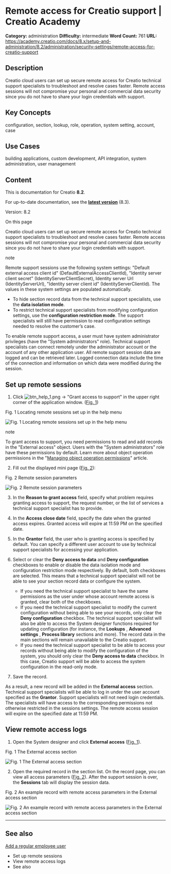 # Remote access for Creatio support | Creatio Academy

**Category:** administration **Difficulty:** intermediate **Word Count:** 761
**URL:**
https://academy.creatio.com/docs/8.x/setup-and-administration/8.2/administration/security-settings/remote-access-for-creatio-support

## Description

Creatio cloud users can set up secure remote access for Creatio technical
support specialists to troubleshoot and resolve cases faster. Remote access
sessions will not compromise your personal and commercial data security since
you do not have to share your login credentials with support.

## Key Concepts

configuration, section, lookup, role, operation, system setting, account, case

## Use Cases

building applications, custom development, API integration, system
administration, user management

## Content

This is documentation for Creatio **8.2**.

For up-to-date documentation, see the
**[latest version](/docs/8.x/setup-and-administration/administration/security-settings/remote-access-for-creatio-support)**
(8.3).

Version: 8.2

On this page

Creatio cloud users can set up secure remote access for Creatio technical
support specialists to troubleshoot and resolve cases faster. Remote access
sessions will not compromise your personal and commercial data security since
you do not have to share your login credentials with support.

note

Remote support sessions use the following system settings: "Default external
access client id" (DefaultExternalAccessClientId), "Identity server client
secret" (IdentityServerClientSecret), Identity server Url (IdentityServerUrl),
"Identity server client id" (IdentityServerClientId). The values in these system
settings are populated automatically.

- To hide section record data from the technical support specialists, use the
  **data isolation mode**.
- To restrict technical support specialists from modifying configuration
  settings, use the **configuration restriction mode**. The support specialists
  will still have permission to read configuration settings needed to resolve
  the customer’s case.

To enable remote support access, a user must have system administrator
privileges (have the "System administrators" role). Technical support
specialists can connect remotely under the administrator account or the account
of any other application user. All remote support session data are logged and
can be retrieved later. Logged connection data include the time of the
connection and information on which data were modified during the session.

## Set up remote sessions​

1. Click
   ![btn_help_1.png](https://academy.creatio.com/guides/sites/en/files/documentation/user/en/user_access_management/BPMonlineHelp/external_access/btn_help_1.png)
   → "Grant access to support" in the upper right corner of the application
   window. ([Fig. 1](https://academy.creatio.com#XREF_42442_487))

Fig. 1 Locating remote sessions set up in the help menu

![Fig. 1 Locating remote sessions set up in the help menu](https://academy.creatio.com/guides/sites/en/files/documentation/user/en/user_access_management/BPMonlineHelp/external_access/chapter_external_access_via_help_btn.png)

note

To grant access to support, you need permissions to read and add records in the
"External access" object. Users with the "System administrators" role have these
permissions by default. Learn more about object operation permissions in the
"[Managing object operation permissions](https://academy.creatio.com/documents?product=administration&ver=7&id=262)"
article.

2. Fill out the displayed mini page
   ([Fig. 2](https://academy.creatio.com#XREF_82683_487)):

Fig. 2 Remote session parameters

![Fig. 2 Remote session parameters](https://academy.creatio.com/guides/sites/en/files/documentation/user/en/user_access_management/BPMonlineHelp/external_access/chapter_external_access_parameters.png)

3. In the **Reason to grant access** field, specify what problem requires
   granting access to support, the request number, or the list of services a
   technical support specialist has to provide.

4. In the **Access close date** field, specify the date when the granted access
   expires. Granted access will expire at 11:59 PM on the specified date.

5. In the **Grantor** field, the user who is granting access is specified by
   default. You can specify a different user account to use by technical support
   specialists for accessing your application.

6. Select or clear the **Deny access to data** and **Deny configuration**
   checkboxes to enable or disable the data isolation mode and configuration
   restriction mode respectively. By default, both checkboxes are selected. This
   means that a technical support specialist will not be able to see your
   section record data or configure the system.
   - If you need the technical support specialist to have the same permissions
     as the user under whose account remote access is granted, clear both of the
     checkboxes.
   - If you need the technical support specialist to modify the current
     configuration without being able to see your records, only clear the **Deny
     configuration** checkbox. The technical support specialist will also be
     able to access the System designer functions required for updating
     configuration (for instance, the **Lookups** , **Advanced settings** ,
     **Process library** sections and more). The record data in the main
     sections will remain unavailable to the Creatio support.
   - If you need the technical support specialist to be able to access your
     records without being able to modify the configuration of the system, you
     should only clear the **Deny access to data** checkbox. In this case,
     Creatio support will be able to access the system configuration in the
     read-only mode.

7. Save the record.

As a result, a new record will be added in the **External access** section.
Technical support specialists will be able to log in under the user account
specified as the **Grantor**. Support specialists will not need login
credentials. The specialists will have access to the corresponding permissions
not otherwise restricted in the sessions settings. The remote access session
will expire on the specified date at 11:59 PM.

## View remote access logs​

1. Open the System designer and click **External access**
   ([Fig. 1](https://academy.creatio.com#XREF_32923_488)).

Fig. 1 The External access section

![Fig. 1 The External access section](https://academy.creatio.com/guides/sites/en/files/documentation/user/en/user_access_management/BPMonlineHelp/external_access/chapter_external_access_section.png)

2. Open the required record in the section list. On the record page, you can
   view all access parameters
   ([Fig. 2](https://academy.creatio.com#XREF_48138_491)). After the support
   session is over, the **Sessions** tab will display the session data.

Fig. 2 An example record with remote access parameters in the External access
section

![Fig. 2 An example record with remote access parameters in the External access section](https://academy.creatio.com/guides/sites/en/files/documentation/user/en/user_access_management/BPMonlineHelp/external_access/chapter_external_access_record_page_example.png)

---

## See also​

[Add a regular employee user](https://academy.creatio.com/documents?id=2009)

- Set up remote sessions
- View remote access logs
- See also
